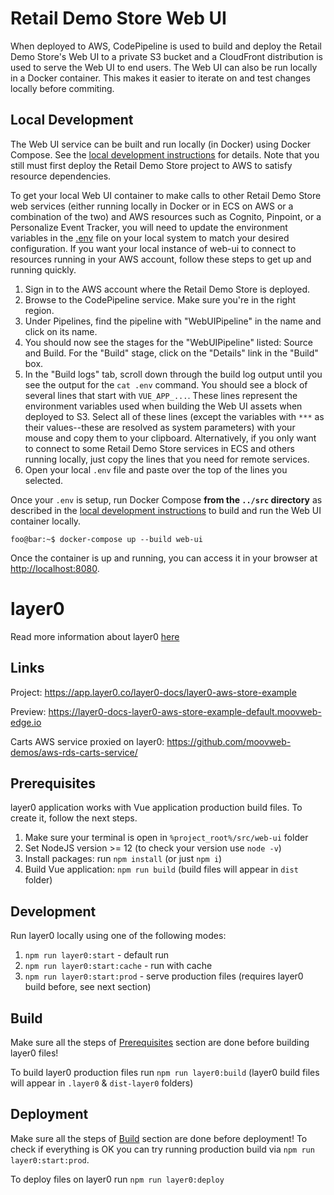 # Retail Demo Store Web UI

When deployed to AWS, CodePipeline is used to build and deploy the Retail Demo Store's Web UI to a private S3 bucket and a CloudFront distribution is used to serve the Web UI to end users. The Web UI can also be run locally in a Docker container. This makes it easier to iterate on and test changes locally before commiting.

## Local Development

The Web UI service can be built and run locally (in Docker) using Docker Compose. See the [local development instructions](../) for details. Note that you still must first deploy the Retail Demo Store project to AWS to satisfy resource dependencies.

To get your local Web UI container to make calls to other Retail Demo Store web services (either running locally in Docker or in ECS on AWS or a combination of the two) and AWS resources such as Cognito, Pinpoint, or a Personalize Event Tracker, you will need to update the environment variables in the [.env](./env) file on your local system to match your desired configuration. If you want your local instance of web-ui to connect to resources running in your AWS account, follow these steps to get up and running quickly.

1. Sign in to the AWS account where the Retail Demo Store is deployed.
2. Browse to the CodePipeline service. Make sure you're in the right region.
3. Under Pipelines, find the pipeline with "WebUIPipeline" in the name and click on its name.
4. You should now see the stages for the "WebUIPipeline" listed: Source and Build. For the "Build" stage, click on the "Details" link in the "Build" box.
5. In the "Build logs" tab, scroll down through the build log output until you see the output for the `cat .env` command. You should see a block of several lines that start with `VUE_APP_...`. These lines represent the environment variables used when building the Web UI assets when deployed to S3. Select all of these lines (except the variables with `***` as their values--these are resolved as system parameters) with your mouse and copy them to your clipboard. Alternatively, if you only want to connect to some Retail Demo Store services in ECS and others running locally, just copy the lines that you need for remote services.
6. Open your local `.env` file and paste over the top of the lines you selected.

Once your `.env` is setup, run Docker Compose **from the `../src` directory** as described in the [local development instructions](../) to build and run the Web UI container locally.

```console
foo@bar:~$ docker-compose up --build web-ui
```

Once the container is up and running, you can access it in your browser at [http://localhost:8080](http://localhost:8080).

# layer0

Read more information about layer0 [here](https://docs.layer0.co/guides/starter)

## Links

Project: https://app.layer0.co/layer0-docs/layer0-aws-store-example

Preview: https://layer0-docs-layer0-aws-store-example-default.moovweb-edge.io

Carts AWS service proxied on layer0: https://github.com/moovweb-demos/aws-rds-carts-service/

## Prerequisites

layer0 application works with Vue application production build files.
To create it, follow the next steps.

1. Make sure your terminal is open in `%project_root%/src/web-ui` folder
2. Set NodeJS version >= 12 (to check your version use `node -v`)
3. Install packages: run `npm install` (or just `npm i`)
4. Build Vue application: `npm run build` (build files will appear in `dist` folder)

## Development

Run layer0 locally using one of the following modes:
1. `npm run layer0:start` - default run 
2. `npm run layer0:start:cache` - run with cache
3. `npm run layer0:start:prod` - serve production files (requires layer0 build before, see next section)

## Build

Make sure all the steps of [Prerequisites](#Prerequisites) section are done before building layer0 files!

To build layer0 production files run `npm run layer0:build` (layer0 build files will appear in `.layer0` & `dist-layer0` folders)

## Deployment

Make sure all the steps of [Build](#Build) section are done before deployment! 
To check if everything is OK you can try running production build via `npm run layer0:start:prod`.

To deploy files on layer0 run `npm run layer0:deploy`
